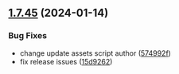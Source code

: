 ## [1.7.45](https://github.com/ExpediaGroup/spec-transformer/compare/v1.7.44...v1.7.45) (2024-01-14)


### Bug Fixes

* change update assets script author ([574992f](https://github.com/ExpediaGroup/spec-transformer/commit/574992f9d7e54a881210c2e95066107994c0e1a1))
* fix release issues ([15d9262](https://github.com/ExpediaGroup/spec-transformer/commit/15d92625932ed75ddf44f12c36e774a42331dc67))
